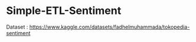 # Simple-ETL-Sentiment

Dataset : https://www.kaggle.com/datasets/fadhelmuhammada/tokopedia-sentiment